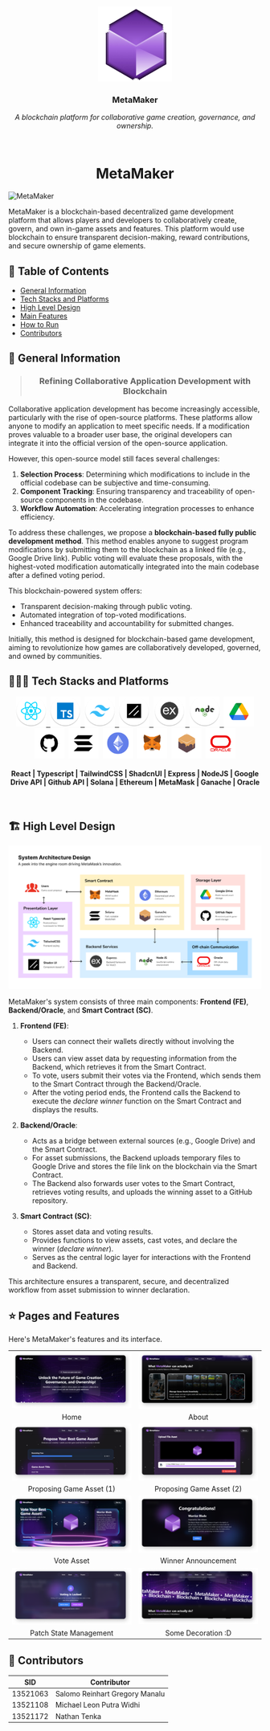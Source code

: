 <br>
<div align="center">
    <div >
        <img height="150px" src="./img/logo.png" alt="MetaMaker Logo"/>
    </div>
    <div>
            <h3><b>MetaMaker</b></h3>
            <p><i>A blockchain platform for collaborative game creation, governance, and ownership.</i></p>
    </div>      
</div>
<br>
<h1 align="center">MetaMaker</h1>

![MetaMaker](./img/banner.png)

MetaMaker is a blockchain-based decentralized game development platform that allows players and developers to collaboratively create, govern, and own in-game assets and features. This platform would use blockchain to ensure transparent decision-making, reward contributions, and secure ownership of game elements.

## 📝 Table of Contents
- [General Information](#general-information)
- [Tech Stacks and Platforms](#tech-stacks-and-platforms)
- [High Level Design](#high-level-design)
- [Main Features](#main-features)
- [How to Run](#how-to-run)
- [Contributors](#contributors)

## 📢 General Information

<blockquote align='center'>
<h3>Refining Collaborative Application Development with Blockchain</h3>
</blockquote> 

Collaborative application development has become increasingly accessible, particularly with the rise of open-source platforms. These platforms allow anyone to modify an application to meet specific needs. If a modification proves valuable to a broader user base, the original developers can integrate it into the official version of the open-source application.  

However, this open-source model still faces several challenges:  
1. **Selection Process**: Determining which modifications to include in the official codebase can be subjective and time-consuming.  
2. **Component Tracking**: Ensuring transparency and traceability of open-source components in the codebase.  
3. **Workflow Automation**: Accelerating integration processes to enhance efficiency.  

To address these challenges, we propose a **blockchain-based fully public development method**. This method enables anyone to suggest program modifications by submitting them to the blockchain as a linked file (e.g., Google Drive link). Public voting will evaluate these proposals, with the highest-voted modification automatically integrated into the main codebase after a defined voting period.  

This blockchain-powered system offers:  
- Transparent decision-making through public voting.  
- Automated integration of top-voted modifications.  
- Enhanced traceability and accountability for submitted changes.  

Initially, this method is designed for blockchain-based game development, aiming to revolutionize how games are collaboratively developed, governed, and owned by communities.

## 👨🏻‍💻 Tech Stacks and Platforms
<div align="center">
<a href="https://react.dev/">
<kbd>
<img src="./img/logo/react.png" height="60" />
</kbd>
</a>

<a href="https://www.typescriptlang.org/">
<kbd>
<img src="./img/logo/ts.png" height="60" />
</kbd>
</a>

<a href="https://tailwindcss.com/">
<kbd>
<img src="./img/logo/tailwind.png" height="60" />
</kbd>
</a>

<a href="https://ui.shadcn.com/">
<kbd>
<img src="./img/logo/ShadcnUI.png" height="60" />
</kbd>
</a>

<a href="https://expressjs.com/">
<kbd>
<img src="./img/logo/express.png" height="60" />
</kbd>
</a>

<a href="https://nodejs.org/en">
<kbd>
<img src="./img/logo/nodejs.png" height="60" />
</kbd>
</a>

<kbd>
<img src="./img/logo/drive.png" height="60" />
</kbd>

<kbd>
<img src="./img/logo/github.png" height="60" />
</kbd>

<kbd>
<img src="./img/logo/solana.png" height="60" />
</kbd>

<kbd>
<img src="./img/logo/ethereum.png" height="60" />
</kbd>

<kbd>
<img src="./img/logo/metamask.png" height="60" />
</kbd>

<kbd>
<img src="./img/logo/ganache.png" height="60" />
</kbd>

<kbd>
<img src="./img/logo/oracle.png" height="60" />
</kbd>

</div>
<div align="center">
<h4>React | Typescript  | TailwindCSS | ShadcnUI | Express | NodeJS | Google Drive API | Github API | Solana | Ethereum | MetaMask | Ganache | Oracle</h4>
</div>
<br>

## 🏗️ High Level Design
![MetaMaker](./img/systemArch.png)

MetaMaker's system consists of three main components: **Frontend (FE)**, **Backend/Oracle**, and **Smart Contract (SC)**.  

1. **Frontend (FE)**:  
   - Users can connect their wallets directly without involving the Backend.  
   - Users can view asset data by requesting information from the Backend, which retrieves it from the Smart Contract.  
   - To vote, users submit their votes via the Frontend, which sends them to the Smart Contract through the Backend/Oracle.  
   - After the voting period ends, the Frontend calls the Backend to execute the *declare winner* function on the Smart Contract and displays the results.  

2. **Backend/Oracle**:  
   - Acts as a bridge between external sources (e.g., Google Drive) and the Smart Contract.  
   - For asset submissions, the Backend uploads temporary files to Google Drive and stores the file link on the blockchain via the Smart Contract.  
   - The Backend also forwards user votes to the Smart Contract, retrieves voting results, and uploads the winning asset to a GitHub repository.  

3. **Smart Contract (SC)**:  
   - Stores asset data and voting results.  
   - Provides functions to view assets, cast votes, and declare the winner (*declare winner*).  
   - Serves as the central logic layer for interactions with the Frontend and Backend.  

This architecture ensures a transparent, secure, and decentralized workflow from asset submission to winner declaration.

## ⭐ Pages and Features
Here's MetaMaker's features and its interface.
<table style="width:100%; text-align:center;">
    <col width="49%">
    <col width="49%">
    <tr>
        <td width="1%" align="center"><img src="./img/features/home.png"/></td>
        <td width="1%" align="center"><img src="./img/features/about.png"/></td>
    </tr>
    <tr>
        <td width="1%" align="center">Home</td>
        <td width="1%" align="center">About</td>
    </tr>
    <tr>
        <td width="1%" align="center"><img src="./img/features/propose1.png"/></td>
        <td width="1%" align="center"><img src="./img/features/propose2.png"/></td>
    </tr>
    <tr>
        <td width="1%" align="center">Proposing Game Asset (1)</td>
        <td width="1%" align="center">Proposing Game Asset (2)</td>
    </tr>
    <tr>
        <td width="1%" align="center"><img src="./img/features/vote1.png"/></td>
        <td width="1%" align="center"><img src="./img/features/announce.png"/></td>
    </tr>
    <tr>
        <td width="1%" align="center">Vote Asset</td>
        <td width="1%" align="center">Winner Announcement</td>
    </tr>
    <tr>
        <td width="1%" align="center"><img src="./img/features/state.png"/></td>
        <td width="1%" align="center"><img src="./img/features/decoration.png"/></td>
    </tr>
    <tr>
        <td width="1%" align="center">Patch State Management</td>
        <td width="1%" align="center">Some Decoration :D</td>
    </tr>
</table>

## 👏 Contributors
|SID|Contributor|
| :---: | --- |
| 13521063 | Salomo Reinhart Gregory Manalu  |
| 13521108 | Michael Leon Putra Widhi  |
| 13521172 | Nathan Tenka |

